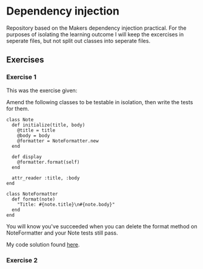 # Dependency injection

Repository based on the Makers dependency injection practical. For the purposes of isolating the learning outcome I will keep the excercises in seperate files, but not split out classes into seperate files.

## Exercises

### Exercise 1

This was the exercise given:

Amend the following classes to be testable in isolation, then write the tests for them.

```
class Note
  def initialize(title, body)
    @title = title
    @body = body
    @formatter = NoteFormatter.new
  end

  def display
    @formatter.format(self)
  end

  attr_reader :title, :body
end

class NoteFormatter
  def format(note)
    "Title: #{note.title}\n#{note.body}"
  end
end
```
You will know you've succeeded when you can delete the format method on NoteFormatter and your Note tests still pass.

My code solution found [here](note.rb).

### Exercise 2